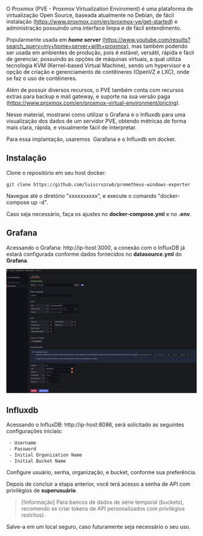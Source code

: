O Proxmox (PVE - Proxmox Virtualization Enviroment) é uma plataforma de virtualização Open Source, baseada atualmente no Debian, de fácil instalação (https://www.proxmox.com/en/proxmox-ve/get-started) e administração possuindo uma interface limpa e de fácil entendimento.

Popularmente usada em **_home server_** (<https://www.youtube.com/results?search_query=my+home+server+with+proxmox>), mas também podendo ser usada em ambientes de produção, pois é estável, versátil, rápida e fácil de gerenciar, possuindo as opções de máquinas virtuais, a qual utiliza tecnologia KVM (Kernel-based Virtual Machine), sendo um hypervisor e a  opção de criação e gerenciamento de contêineres (OpenVZ e LXC), onde se faz o uso de contêineres.

Além de possuir diversos recursos, o PVE também conta com recursos extras para backup e mail gateway, e suporte na sua versão paga (<https://www.proxmox.com/en/proxmox-virtual-environment/pricing>).

Nesse material, mostrarei como utilizar o Grafana e o Influxdb para uma visualização dos dados de um servidor PVE, obtendo métricas de forma mais clara, rápida, e visualmente fácil de interpretar.

Para essa implantação, usaremos  Garafana e o Influxdb em docker.

## Instalação

Clone o repositório em seu host docker: 

```
git clone https://github.com/luiscruzcwb/prometheus-windows-exporter
```

Navegue até o diretório "xxxxxxxxxx", e execute o comando "docker-compose up -d".

Caso seja necessário, faça os ajustes no **docker-compose.yml** e no **.env**.

## Grafana

Acessando o Grafana:  http://ip-host:3000, a conexão com o InfluxDB já estará configurada conforme dados fornecidos no **datasource.yml** do **Grafana**. 

![Grafana Datasources](grafana_datasources.png)


## Influxdb 

Acessando o InfluxDB: http://ip-host:8086, será solicitado as seguintes configurações iniciais:

	 - Username
	 - Password
	 - Initial Organization Name
	 - Initial Bucket Name

Configure usuário, senha, organização, e bucket, conforme sua preferência. 

Depois de concluir a etapa anterior, você terá acesso a senha de API com privilégios de **superusuário**. 

> [!informação] 
> Para bancos de dados de série temporal (buckets), recomendo se criar tokens de API personalizados com privilégios restritos).

Salve-a em um local seguro, caso futuramente seja necessário o seu uso.
